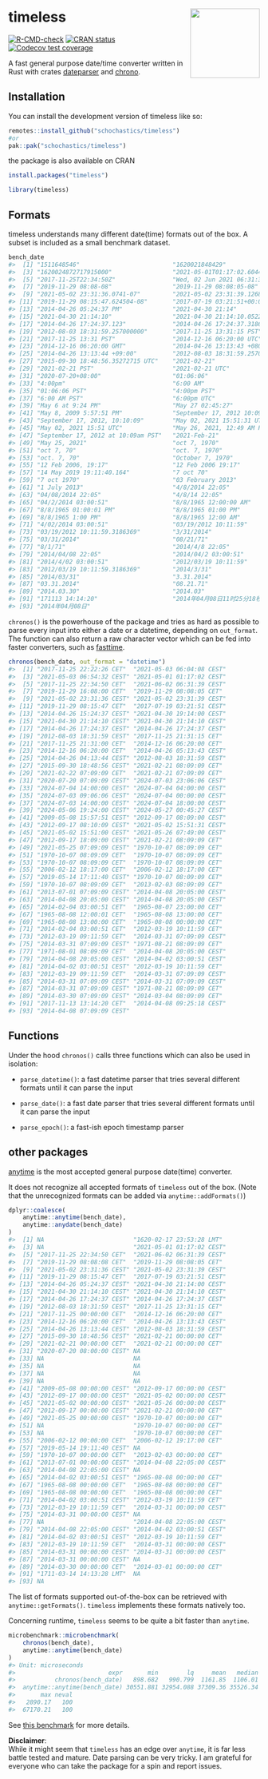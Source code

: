 
<!-- README.md is generated from README.Rmd. Please edit that file -->

# timeless <img src="man/figures/logo.png" align="right" height="139" alt="" />

<!-- badges: start -->

[![R-CMD-check](https://github.com/schochastics/timeless/actions/workflows/R-CMD-check.yaml/badge.svg)](https://github.com/schochastics/timeless/actions/workflows/R-CMD-check.yaml)
[![CRAN
status](https://www.r-pkg.org/badges/version/timeless)](https://CRAN.R-project.org/package=timeless)
[![Codecov test
coverage](https://codecov.io/gh/schochastics/timeless/branch/main/graph/badge.svg)](https://app.codecov.io/gh/schochastics/timeless?branch=main)
<!-- badges: end -->

A fast general purpose date/time converter written in Rust with crates
[dateparser](https://github.com/waltzofpearls/dateparser) and
[chrono](https://github.com/chronotope/chrono).

## Installation

You can install the development version of timeless like so:

``` r
remotes::install_github("schochastics/timeless")
#or
pak::pak("schochastics/timeless")
```

the package is also available on CRAN

``` r
install.packages("timeless")
```

``` r
library(timeless)
```

## Formats

timeless understands many different date(time) formats out of the box. A
subset is included as a small benchmark dataset.

``` r
bench_date
#>  [1] "1511648546"                          "1620021848429"                      
#>  [3] "1620024872717915000"                 "2021-05-01T01:17:02.604456Z"        
#>  [5] "2017-11-25T22:34:50Z"                "Wed, 02 Jun 2021 06:31:39 GMT"      
#>  [7] "2019-11-29 08:08-08"                 "2019-11-29 08:08:05-08"             
#>  [9] "2021-05-02 23:31:36.0741-07"         "2021-05-02 23:31:39.12689-07"       
#> [11] "2019-11-29 08:15:47.624504-08"       "2017-07-19 03:21:51+00:00"          
#> [13] "2014-04-26 05:24:37 PM"              "2021-04-30 21:14"                   
#> [15] "2021-04-30 21:14:10"                 "2021-04-30 21:14:10.052282"         
#> [17] "2014-04-26 17:24:37.123"             "2014-04-26 17:24:37.3186369"        
#> [19] "2012-08-03 18:31:59.257000000"       "2017-11-25 13:31:15 PST"            
#> [21] "2017-11-25 13:31 PST"                "2014-12-16 06:20:00 UTC"            
#> [23] "2014-12-16 06:20:00 GMT"             "2014-04-26 13:13:43 +0800"          
#> [25] "2014-04-26 13:13:44 +09:00"          "2012-08-03 18:31:59.257000000 +0000"
#> [27] "2015-09-30 18:48:56.35272715 UTC"    "2021-02-21"                         
#> [29] "2021-02-21 PST"                      "2021-02-21 UTC"                     
#> [31] "2020-07-20+08:00"                    "01:06:06"                           
#> [33] "4:00pm"                              "6:00 AM"                            
#> [35] "01:06:06 PST"                        "4:00pm PST"                         
#> [37] "6:00 AM PST"                         "6:00pm UTC"                         
#> [39] "May 6 at 9:24 PM"                    "May 27 02:45:27"                    
#> [41] "May 8, 2009 5:57:51 PM"              "September 17, 2012 10:09am"         
#> [43] "September 17, 2012, 10:10:09"        "May 02, 2021 15:51:31 UTC"          
#> [45] "May 02, 2021 15:51 UTC"              "May 26, 2021, 12:49 AM PDT"         
#> [47] "September 17, 2012 at 10:09am PST"   "2021-Feb-21"                        
#> [49] "May 25, 2021"                        "oct 7, 1970"                        
#> [51] "oct 7, 70"                           "oct. 7, 1970"                       
#> [53] "oct. 7, 70"                          "October 7, 1970"                    
#> [55] "12 Feb 2006, 19:17"                  "12 Feb 2006 19:17"                  
#> [57] "14 May 2019 19:11:40.164"            "7 oct 70"                           
#> [59] "7 oct 1970"                          "03 February 2013"                   
#> [61] "1 July 2013"                         "4/8/2014 22:05"                     
#> [63] "04/08/2014 22:05"                    "4/8/14 22:05"                       
#> [65] "04/2/2014 03:00:51"                  "8/8/1965 12:00:00 AM"               
#> [67] "8/8/1965 01:00:01 PM"                "8/8/1965 01:00 PM"                  
#> [69] "8/8/1965 1:00 PM"                    "8/8/1965 12:00 AM"                  
#> [71] "4/02/2014 03:00:51"                  "03/19/2012 10:11:59"                
#> [73] "03/19/2012 10:11:59.3186369"         "3/31/2014"                          
#> [75] "03/31/2014"                          "08/21/71"                           
#> [77] "8/1/71"                              "2014/4/8 22:05"                     
#> [79] "2014/04/08 22:05"                    "2014/04/2 03:00:51"                 
#> [81] "2014/4/02 03:00:51"                  "2012/03/19 10:11:59"                
#> [83] "2012/03/19 10:11:59.3186369"         "2014/3/31"                          
#> [85] "2014/03/31"                          "3.31.2014"                          
#> [87] "03.31.2014"                          "08.21.71"                           
#> [89] "2014.03.30"                          "2014.03"                            
#> [91] "171113 14:14:20"                     "2014年04月08日11时25分18秒"         
#> [93] "2014年04月08日"
```

`chronos()` is the powerhouse of the package and tries as hard as
possible to parse every input into either a date or a datetime,
depending on `out_format`. The function can also return a raw character
vector which can be fed into faster converters, such as
[fasttime](https://github.com/s-u/fasttime).

``` r
chronos(bench_date, out_format = "datetime")
#>  [1] "2017-11-25 22:22:26 CET"  "2021-05-03 06:04:08 CEST"
#>  [3] "2021-05-03 06:54:32 CEST" "2021-05-01 01:17:02 CEST"
#>  [5] "2017-11-25 22:34:50 CET"  "2021-06-02 06:31:39 CEST"
#>  [7] "2019-11-29 16:08:00 CET"  "2019-11-29 08:08:05 CET" 
#>  [9] "2021-05-02 23:31:36 CEST" "2021-05-02 23:31:39 CEST"
#> [11] "2019-11-29 08:15:47 CET"  "2017-07-19 03:21:51 CEST"
#> [13] "2014-04-26 15:24:37 CEST" "2021-04-30 19:14:00 CEST"
#> [15] "2021-04-30 21:14:10 CEST" "2021-04-30 21:14:10 CEST"
#> [17] "2014-04-26 17:24:37 CEST" "2014-04-26 17:24:37 CEST"
#> [19] "2012-08-03 18:31:59 CEST" "2017-11-25 21:31:15 CET" 
#> [21] "2017-11-25 21:31:00 CET"  "2014-12-16 06:20:00 CET" 
#> [23] "2014-12-16 06:20:00 CET"  "2014-04-26 05:13:43 CEST"
#> [25] "2014-04-26 04:13:44 CEST" "2012-08-03 18:31:59 CEST"
#> [27] "2015-09-30 18:48:56 CEST" "2021-02-21 08:09:09 CET" 
#> [29] "2021-02-22 07:09:09 CET"  "2021-02-21 07:09:09 CET" 
#> [31] "2020-07-20 07:09:09 CEST" "2024-07-03 23:06:06 CEST"
#> [33] "2024-07-04 14:00:00 CEST" "2024-07-04 04:00:00 CEST"
#> [35] "2024-07-03 09:06:06 CEST" "2024-07-04 00:00:00 CEST"
#> [37] "2024-07-03 14:00:00 CEST" "2024-07-04 18:00:00 CEST"
#> [39] "2024-05-06 19:24:00 CEST" "2024-05-27 00:45:27 CEST"
#> [41] "2009-05-08 15:57:51 CEST" "2012-09-17 08:09:00 CEST"
#> [43] "2012-09-17 08:10:09 CEST" "2021-05-02 15:51:31 CEST"
#> [45] "2021-05-02 15:51:00 CEST" "2021-05-26 07:49:00 CEST"
#> [47] "2012-09-17 18:09:00 CEST" "2021-02-21 08:09:09 CET" 
#> [49] "2021-05-25 07:09:09 CEST" "1970-10-07 08:09:09 CET" 
#> [51] "1970-10-07 08:09:09 CET"  "1970-10-07 08:09:09 CET" 
#> [53] "1970-10-07 08:09:09 CET"  "1970-10-07 08:09:09 CET" 
#> [55] "2006-02-12 18:17:00 CET"  "2006-02-12 18:17:00 CET" 
#> [57] "2019-05-14 17:11:40 CEST" "1970-10-07 08:09:09 CET" 
#> [59] "1970-10-07 08:09:09 CET"  "2013-02-03 08:09:09 CET" 
#> [61] "2013-07-01 07:09:09 CEST" "2014-04-08 20:05:00 CEST"
#> [63] "2014-04-08 20:05:00 CEST" "2014-04-08 20:05:00 CEST"
#> [65] "2014-02-04 03:00:51 CET"  "1965-08-07 23:00:00 CET" 
#> [67] "1965-08-08 12:00:01 CET"  "1965-08-08 13:00:00 CET" 
#> [69] "1965-08-08 13:00:00 CET"  "1965-08-08 00:00:00 CET" 
#> [71] "2014-02-04 03:00:51 CET"  "2012-03-19 10:11:59 CET" 
#> [73] "2012-03-19 09:11:59 CET"  "2014-03-31 07:09:09 CEST"
#> [75] "2014-03-31 07:09:09 CEST" "1971-08-21 08:09:09 CET" 
#> [77] "1971-08-01 08:09:09 CET"  "2014-04-08 20:05:00 CEST"
#> [79] "2014-04-08 20:05:00 CEST" "2014-04-02 03:00:51 CEST"
#> [81] "2014-04-02 03:00:51 CEST" "2012-03-19 10:11:59 CET" 
#> [83] "2012-03-19 09:11:59 CET"  "2014-03-31 07:09:09 CEST"
#> [85] "2014-03-31 07:09:09 CEST" "2014-03-31 07:09:09 CEST"
#> [87] "2014-03-31 07:09:09 CEST" "1971-08-21 08:09:09 CET" 
#> [89] "2014-03-30 07:09:09 CEST" "2014-03-04 08:09:09 CET" 
#> [91] "2017-11-13 13:14:20 CET"  "2014-04-08 09:25:18 CEST"
#> [93] "2014-04-08 07:09:09 CEST"
```

## Functions

Under the hood `chronos()` calls three functions which can also be used
in isolation:

-   `parse_datetime()`: a fast datetime parser that tries several
    different formats until it can parse the input

-   `parse_date()`: a fast date parser that tries several different
    formats until it can parse the input

-   `parse_epoch()`: a fast-ish epoch timestamp parser

## other packages

[anytime](https://github.com/eddelbuettel/anytime) is the most accepted
general purpose date(time) converter.

It does not recognize all accepted formats of `timeless` out of the box.
(Note that the unrecognized formats can be added via
`anytime::addFormats()`)

``` r
dplyr::coalesce(
    anytime::anytime(bench_date),
    anytime::anydate(bench_date)
)
#>  [1] NA                         "1620-02-17 23:53:28 LMT" 
#>  [3] NA                         "2021-05-01 01:17:02 CEST"
#>  [5] "2017-11-25 22:34:50 CET"  "2021-06-02 06:31:39 CEST"
#>  [7] "2019-11-29 08:08:08 CET"  "2019-11-29 08:08:05 CET" 
#>  [9] "2021-05-02 23:31:36 CEST" "2021-05-02 23:31:39 CEST"
#> [11] "2019-11-29 08:15:47 CET"  "2017-07-19 03:21:51 CEST"
#> [13] "2014-04-26 05:24:37 CEST" "2021-04-30 21:14:00 CEST"
#> [15] "2021-04-30 21:14:10 CEST" "2021-04-30 21:14:10 CEST"
#> [17] "2014-04-26 17:24:37 CEST" "2014-04-26 17:24:37 CEST"
#> [19] "2012-08-03 18:31:59 CEST" "2017-11-25 13:31:15 CET" 
#> [21] "2017-11-25 00:00:00 CET"  "2014-12-16 06:20:00 CET" 
#> [23] "2014-12-16 06:20:00 CET"  "2014-04-26 13:13:43 CEST"
#> [25] "2014-04-26 13:13:44 CEST" "2012-08-03 18:31:59 CEST"
#> [27] "2015-09-30 18:48:56 CEST" "2021-02-21 00:00:00 CET" 
#> [29] "2021-02-21 00:00:00 CET"  "2021-02-21 00:00:00 CET" 
#> [31] "2020-07-20 08:00:00 CEST" NA                        
#> [33] NA                         NA                        
#> [35] NA                         NA                        
#> [37] NA                         NA                        
#> [39] NA                         NA                        
#> [41] "2009-05-08 00:00:00 CEST" "2012-09-17 00:00:00 CEST"
#> [43] "2012-09-17 00:00:00 CEST" "2021-05-02 00:00:00 CEST"
#> [45] "2021-05-02 00:00:00 CEST" "2021-05-26 00:00:00 CEST"
#> [47] "2012-09-17 00:00:00 CEST" "2021-02-21 00:00:00 CET" 
#> [49] "2021-05-25 00:00:00 CEST" "1970-10-07 00:00:00 CET" 
#> [51] NA                         "1970-10-07 00:00:00 CET" 
#> [53] NA                         "1970-10-07 00:00:00 CET" 
#> [55] "2006-02-12 00:00:00 CET"  "2006-02-12 19:17:00 CET" 
#> [57] "2019-05-14 19:11:40 CEST" NA                        
#> [59] "1970-10-07 00:00:00 CET"  "2013-02-03 00:00:00 CET" 
#> [61] "2013-07-01 00:00:00 CEST" "2014-04-08 22:05:00 CEST"
#> [63] "2014-04-08 22:05:00 CEST" NA                        
#> [65] "2014-04-02 03:00:51 CEST" "1965-08-08 00:00:00 CET" 
#> [67] "1965-08-08 00:00:00 CET"  "1965-08-08 00:00:00 CET" 
#> [69] "1965-08-08 00:00:00 CET"  "1965-08-08 00:00:00 CET" 
#> [71] "2014-04-02 03:00:51 CEST" "2012-03-19 10:11:59 CET" 
#> [73] "2012-03-19 10:11:59 CET"  "2014-03-31 00:00:00 CEST"
#> [75] "2014-03-31 00:00:00 CEST" NA                        
#> [77] NA                         "2014-04-08 22:05:00 CEST"
#> [79] "2014-04-08 22:05:00 CEST" "2014-04-02 03:00:51 CEST"
#> [81] "2014-04-02 03:00:51 CEST" "2012-03-19 10:11:59 CET" 
#> [83] "2012-03-19 10:11:59 CET"  "2014-03-31 00:00:00 CEST"
#> [85] "2014-03-31 00:00:00 CEST" "2014-03-31 00:00:00 CEST"
#> [87] "2014-03-31 00:00:00 CEST" NA                        
#> [89] "2014-03-30 00:00:00 CET"  "2014-03-01 00:00:00 CET" 
#> [91] "1711-03-14 14:13:28 LMT"  NA                        
#> [93] NA
```

The list of formats supported out-of-the-box can be retrieved with
`anytime::getFormats()`. `timeless` implements these formats natively
too.

Concerning runtime, `timeless` seems to be quite a bit faster than
`anytime`.

``` r
microbenchmark::microbenchmark(
    chronos(bench_date),
    anytime::anytime(bench_date)
)
#> Unit: microseconds
#>                          expr       min        lq     mean   median       uq
#>           chronos(bench_date)   898.682   990.799  1161.85  1106.01  1217.82
#>  anytime::anytime(bench_date) 30551.881 32954.088 37309.36 35526.34 38581.95
#>       max neval
#>   2890.17   100
#>  67170.21   100
```

See [this
benchmark](https://github.com/schochastics/timeless/blob/main/data-raw/benchmark.md)
for more details.

**Disclaimer**:  
While it might seem that `timeless` has an edge over `anytime`, it is
far less battle tested and mature. Date parsing can be very tricky. I am
grateful for everyone who can take the package for a spin and report
issues.
